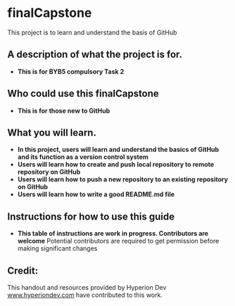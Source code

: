 # finalCapstone
This project is to learn and understand the basis of GitHub

## A description of what the project is for.
* **This is for BYB5 compulsory Task 2**
  
## Who could use this finalCapstone
* **This is for those new to GitHub**
  
## What you will learn. 
* **In this project, users will learn and understand the basics of GitHub and its function as a version control system**
* **Users will learn how to create and push local repository to remote repository on GitHub**
* **Users will learn how to push a new repository to an existing repository on GitHub**
* **Users will learn how to write a good README.md file**

## Instructions for how to use this guide
* **This table of instructions are work in progress. Contributors are welcome** Potential contributors are required to get permission before making significant changes
  
## Credit:
This handout and resources provided by Hyperion Dev www.hyperiondev.com have contributed to this work.
